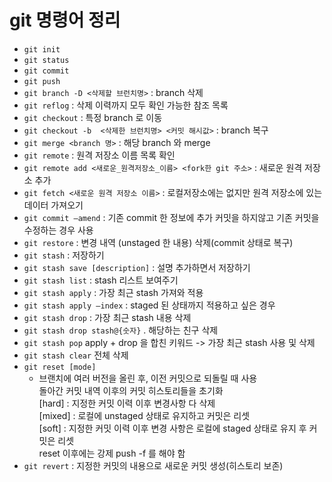 # git 명령어 정리
- `git init`
- `git status`
- `git commit`
- `git push`
- `git branch -D <삭제할 브런치명>` : branch 삭제
- `git reflog` : 삭제 이력까지 모두 확인 가능한 참조 목록
- `git checkout` : 특정 branch 로 이동
- `git checkout -b  <삭제한 브런치명> <커밋 해시값>` : branch 복구
- `git merge <branch 명>` : 해당 branch 와 merge
- `git remote` : 원격 저장소 이름 목록 확인
- `git remote add <새로운_원격저장소_이름> <fork한 git 주소>` : 새로운 원격 저장소 추가
- `git fetch <새로운 원격 저장소 이름>` : 로컬저장소에는 없지만 원격 저장소에 있는 데이터 가져오기
- `git commit —amend` : 기존 commit 한 정보에 추가 커밋을 하지않고 기존 커밋을 수정하는 경우 사용
- `git restore` : 변경 내역 (unstaged 한 내용) 삭제(commit 상태로 복구)
- `git stash` : 저장하기
- `git stash save [description]` : 설명 추가하면서 저장하기
- `git stash list` :  stash 리스트 보여주기
- `git stash apply` : 가장 최근 stash 가져와 적용
- `git stash apply —index` : staged 된 상태까지 적용하고 싶은 경우
- `git stash drop` : 가장 최근 stash 내용 삭제
- `git stash drop stash@{숫자}` .   해당하는 친구 삭제
- `git stash pop` apply + drop 을 합친 키워드 -> 가장 최근 stash 사용 및 삭제
- `git stash clear` 전체 삭제
- `git reset [mode]`	
  - 브랜치에 여러 버전을 올린 후, 이전 커밋으로 되돌릴 때 사용  
                        돌아간 커밋 내역 이후의 커밋 히스토리들을 초기화  
						[hard] : 지정한 커밋 이력 이후 변경사항 다 삭제  
						[mixed] : 로컬에 unstaged 상태로 유지하고 커밋은 리셋  
						[soft] : 지정한 커밋 이력 이후 변경 사항은 로컬에 staged 상태로  유지 후 커밋은 리셋  
						reset 이후에는 강제 push -f 를 해야 함  
- `git revert` : 지정한 커밋의 내용으로 새로운 커밋 생성(히스토리 보존) 